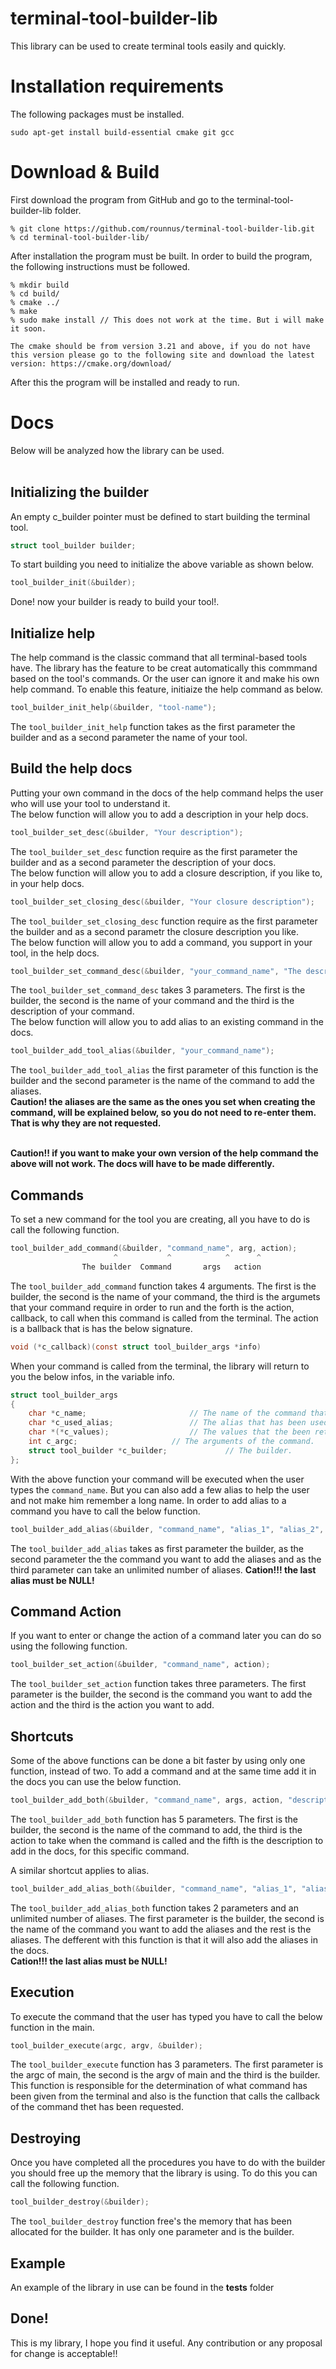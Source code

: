 # terminal-tool-builder-lib 
This library can be used to create terminal tools easily and quickly. 

# Installation requirements
The following packages must be installed.<br>
```
sudo apt-get install build-essential cmake git gcc
```

# Download & Build

First download the program from GitHub and go to the terminal-tool-builder-lib folder.

```
% git clone https://github.com/rounnus/terminal-tool-builder-lib.git
% cd terminal-tool-builder-lib/
```

After installation the program must be built. In order to build the program, the following instructions must be
followed.<br>

```
% mkdir build
% cd build/
% cmake ../
% make
% sudo make install // This does not work at the time. But i will make it soon.
```

`
The cmake should be from version 3.21 and above, if you do not have this version please go to the following site and download the latest version:
https://cmake.org/download/
`

After this the program will be installed and ready to run.

# Docs

Below will be analyzed how the library can be used.<br><br>

## Initializing the builder
An empty c_builder pointer must be defined to start building the terminal tool.
```C
struct tool_builder builder;
``` 
To start building you need to initialize the above variable as shown below.
```C
tool_builder_init(&builder);
```
Done! now your builder is ready to build your tool!.

## Initialize help
The help command is the classic command that all terminal-based tools have. The library has the feature to be creat automatically this commmand based on the tool's commands. Or the user can ignore it and make his own help command.
To enable this feature, initiaize the help command as below.
```C
tool_builder_init_help(&builder, "tool-name");
```
The `tool_builder_init_help` function takes as the first parameter the builder and as a second parameter the name of your tool.

## Build the help docs
Putting your own command in the docs of the help command helps the user who will use your tool to understand it.<br>
The below function will allow you to add a description in your help docs.
```C
tool_builder_set_desc(&builder, "Your description");	
```
The `tool_builder_set_desc` function require as the first parameter the builder and as a second parameter the description of your docs.<br>
The below function will allow you to add a closure description, if you like to, in your help docs.
```C
tool_builder_set_closing_desc(&builder, "Your closure description");	
```
The `tool_builder_set_closing_desc` function require as the first parameter the builder and as a second parametr the closure description you like.<br>
The below function will allow you to add a command, you support in your tool, in the help docs.
```C
tool_builder_set_command_desc(&builder, "your_command_name", "The description of your command");
```
The `tool_builder_set_command_desc` takes 3 parameters. The first is the builder, the second is the name of your command and the third is the description of your  command.<br>
The below function will allow you to add alias to an existing command in the docs.
```C
tool_builder_add_tool_alias(&builder, "your_command_name");
```
The `tool_builder_add_tool_alias` the first parameter of this function is the builder and the second parameter is the name of the command to add the aliases.<br>
**Caution! the aliases are the same as the ones you set when creating the command, will be explained below, so you do not need to re-enter them. That is why they are not requested.**<br><br>

**Caution!! if you want to make your own version of the help command the above will not work. The docs will have to be made differently.**

## Commands
To set a new command for the tool you are creating, all you have to do is call the following function. 
```C
tool_builder_add_command(&builder, "command_name", arg, action);
            		   ^           ^            ^      ^
        		The builder  Command       args   action
```
The `tool_builder_add_command` function takes 4 arguments. The first is the builder, the second is the name of your command, the third is the argumets that your command require in order to run and the forth is the action, callback, to call when this command is called from the terminal. The action is a ballback that is has the below signature.
```C
void (*c_callback)(const struct tool_builder_args *info)
```
When your command is called from the terminal, the library will return to you the below infos, in the variable info.
```C
struct tool_builder_args 
{
	char *c_name;						// The name of the command that has been executed.
	char *c_used_alias;					// The alias that has been used.
	char *(*c_values);					// The values that the been retrieved. Must be freed when there is no more use.
	int c_argc;						// The arguments of the command.
	struct tool_builder *c_builder;				// The builder.
};
```
With the above function your command will be executed when the user types the `command_name`. But you can also add a few alias
to help the user and not make him remember a long name.
In order to add alias to a command you have to call the below function.
```C
tool_builder_add_alias(&builder, "command_name", "alias_1", "alias_2", "alias_3", NULL);
```
The `tool_builder_add_alias` takes as first parameter the builder, as the second parameter the the command you want to add the aliases and as the third parameter can take an unlimited number of aliases.
**Cation!!! the last alias must be NULL!**

## Command Action

If you want to enter or change the action of a command later you can do so using the following function. 
```C
tool_builder_set_action(&builder, "command_name", action);
```
The `tool_builder_set_action` function takes three parameters. The first parameter is the builder, the second is the command you want to add the action and the third is the action you want to add.

## Shortcuts
Some of the above functions can be done a bit faster by using only one function, instead of two. 
Το add a command and at the same time add it in the docs you can use the below function.
```C
tool_builder_add_both(&builder, "command_name", args, action, "description")
```
The `tool_builder_add_both` function has 5 parameters. The first is the builder, the second is the name of the command to add, the third is the action to take when the command is called and the fifth is the description to add in the docs, for this specific command.

Α similar shortcut applies to alias.
```C
tool_builder_add_alias_both(&builder, "command_name", "alias_1", "alias_2", "alias_3", NULL)
```
The `tool_builder_add_alias_both` function takes 2 parameters and an unlimited number of aliases. The first parameter is the builder, the second is the name of the command you want to add the aliases and the rest is the aliases. The defferent with this function is that it will also add the aliases in the docs.<br>
**Cation!!! the last alias must be NULL!**

## Execution
To execute the command that the user has typed you have to call the below function in the main.
```C
tool_builder_execute(argc, argv, &builder);
```
The `tool_builder_execute` function has 3 parameters. The first parameter is the argc of main, the second is the argv of main and the third is the builder.
This function is responsible for the determination of what command has been given from the terminal and also is the function that calls the callback of the command thet has been requested.

## Destroying
Once you have completed all the procedures you have to do with the builder you should free up the memory that the library is using. To do this you can call the following function. 
```C
tool_builder_destroy(&builder);
```
The `tool_builder_destroy` function free's the memory that has been allocated for the builder. It has only one parameter and is the builder. 

## Example
An example of the library in use can be found in the **tests** folder

## Done!
This is my library, I hope you find it useful. Any contribution or any proposal for change is acceptable!! 
